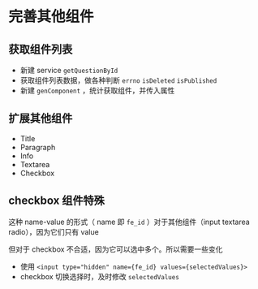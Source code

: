 # 完善其他组件

## 获取组件列表

- 新建 service `getQuestionById`
- 获取组件列表数据，做各种判断 `errno` `isDeleted` `isPublished`
- 新建 `genComponent` ，统计获取组件，并传入属性

## 扩展其他组件

- Title
- Paragraph
- Info
- Textarea
- Checkbox

## checkbox 组件特殊

这种 name-value 的形式（ name 即 `fe_id` ）对于其他组件（input textarea radio），因为它们只有 value

但对于 checkbox 不合适，因为它可以选中多个。所以需要一些变化
- 使用 `<input type="hidden" name={fe_id} values={selectedValues}>`
- checkbox 切换选择时，及时修改 `selectedValues`
